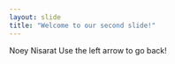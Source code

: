 ```yaml
---
layout: slide
title: "Welcome to our second slide!"
---
```

Noey Nisarat
Use the left arrow to go back!
